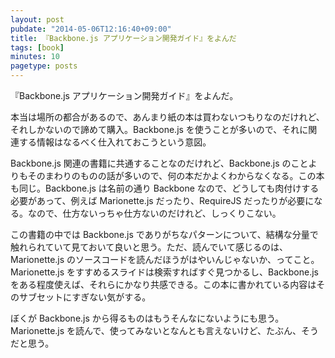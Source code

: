 ```yaml
---
layout: post
pubdate: "2014-05-06T12:16:40+09:00"
title: 『Backbone.js アプリケーション開発ガイド』をよんだ
tags: [book]
minutes: 10
pagetype: posts
---
```

『Backbone.js アプリケーション開発ガイド』をよんだ。

本当は場所の都合があるので、あんまり紙の本は買わないつもりなのだけれど、それしかないので諦めて購入。Backbone.js を使うことが多いので、それに関連する情報はなるべく仕入れておこうという意図。

Backbone.js 関連の書籍に共通することなのだけれど、Backbone.js のことよりもそのまわりのものの話が多いので、何の本だかよくわからなくなる。この本も同じ。Backbone.js は名前の通り Backbone なので、どうしても肉付けする必要があって、例えば Marionette.js だったり、RequireJS だったりが必要になる。なので、仕方ないっちゃ仕方ないのだけれど、しっくりこない。

この書籍の中では Backbone.js でありがちなパターンについて、結構な分量で触れられていて見ておいて良いと思う。ただ、読んでいて感じるのは、Marionette.js のソースコードを読んだほうがはやいんじゃないか、ってこと。Marionette.js をすすめるスライドは検索すればすぐ見つかるし、Backbone.js をある程度使えば、それらにかなり共感できる。この本に書かれている内容はそのサブセットにすぎない気がする。

ぼくが Backbone.js から得るものはもうそんなにないようにも思う。Marionette.js を読んで、使ってみないとなんとも言えないけど、たぶん、そうだと思う。

